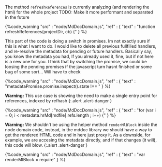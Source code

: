The method `refreshReferences` is currently analyzing (and rendering the html) for the whole project
TODO: Make it more performant and separated in the future

{%code_warning
    "src" : "node/MdDocDomain.js",
    "ref" : {
        "text" : "function refreshReferences(projectDir, cb) {"
    }
%}


This part of the code is doing a switch in promises. Im not exactly sure if this is what I want to do. I would
like to delete all previous fullfilled handlers, and re-resolve the metadata for pending or future handlers.
Basically say, you know the metadata you had, If you already used it, fine, but if not here is a new one for you.
I think that by switching the promise, we could be loosing the pending promises if the javascript turn hasnt finished
or some bug of some sort... Will have to check

{%code_warning
    "src" : "node/MdDocDomain.js",
    "ref" : {
        "text" : "metadataPromise.promise.inspect().state !== "
    }
%}

**Warning:**
This use case is showing the need to make a single entry point for references,
indexed by refhash
{:.alert .alert-danger }

{%code_warning
    "src" : "node/MdDocDomain.js",
    "ref" : {
        "text" : "for (var i = 0; i < metadata.hrMd[mdfile].refs.length ; i++) {"
    }
%}


**Warning:**
We shouldn't be using the helper method `renderMlBlock` inside the node domain code, instead, in the mddoc library we should
have a way to get the rendered HTML code and in here just proxy it.
As a downside, for example, we are accesing the metadata directly, and if that changes (it will), this code will blow.
{:.alert .alert-danger }

{%code_warning
    "src" : "node/MdDocDomain.js",
    "ref" : {
        "text" : "var renderMlBlock = require"
    }
%}
